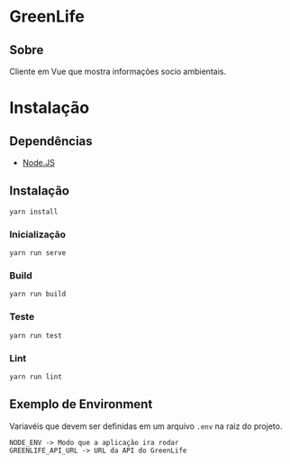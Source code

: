 # GreenLife

## Sobre

Cliente em Vue que mostra informações socio ambientais.

# Instalação

## Dependências

- [Node.JS](http://nodejs.org)

## Instalação
```
yarn install
```

### Inicialização
```
yarn run serve
```

### Build
```
yarn run build
```

### Teste
```
yarn run test
```

### Lint
```
yarn run lint
```

## Exemplo de Environment

Variavéis que devem ser definidas em um arquivo `.env` na raiz do projeto.

```
NODE_ENV -> Modo que a aplicação ira rodar
GREENLIFE_API_URL -> URL da API do GreenLife
```
